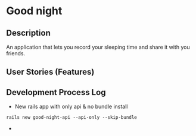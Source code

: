# Good night

## Description
An application that lets you record your sleeping time and share it with you friends.

## User Stories (Features)

## Development Process Log
* New rails app with only api & no bundle install
```
rails new good-night-api --api-only --skip-bundle
```

* 